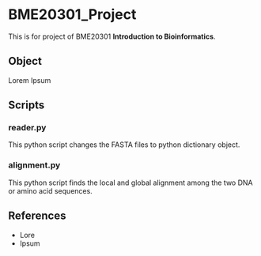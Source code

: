 # BME20301_Project

This is for project of BME20301 **Introduction to Bioinformatics**.

## Object

Lorem Ipsum

## Scripts

### reader.py

This python script changes the FASTA files to python dictionary object. 

### alignment.py

This python script finds the local and global alignment among the two DNA or amino acid sequences. 

## References

* Lore
* Ipsum